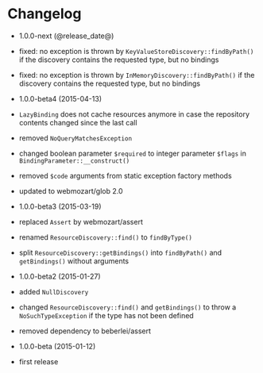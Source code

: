 Changelog
=========

* 1.0.0-next (@release_date@)

 * fixed: no exception is thrown by `KeyValueStoreDiscovery::findByPath()` if
   the discovery contains the requested type, but no bindings
 * fixed: no exception is thrown by `InMemoryDiscovery::findByPath()` if
   the discovery contains the requested type, but no bindings

* 1.0.0-beta4 (2015-04-13)

 * `LazyBinding` does not cache resources anymore in case the repository 
   contents changed since the last call
 * removed `NoQueryMatchesException`
 * changed boolean parameter `$required` to integer parameter `$flags` in
   `BindingParameter::__construct()`
 * removed `$code` arguments from static exception factory methods
 * updated to webmozart/glob 2.0

* 1.0.0-beta3 (2015-03-19)

 * replaced `Assert` by webmozart/assert
 * renamed `ResourceDiscovery::find()` to `findByType()`
 * split `ResourceDiscovery::getBindings()` into `findByPath()` and
   `getBindings()` without arguments
 
* 1.0.0-beta2 (2015-01-27)

 * added `NullDiscovery`
 * changed `ResourceDiscovery::find()` and `getBindings()` to throw a
   `NoSuchTypeException` if the type has not been defined
 * removed dependency to beberlei/assert

* 1.0.0-beta (2015-01-12)

 * first release
